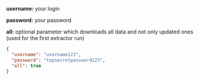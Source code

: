 **username:** your login

**password:** your password

**all:** optional parameter which downloads all data and not only updated ones (used for the first extractor run)

```json
{
  "username": "username123",
  "password": "topsecretpassword123",
  "all": true
}
```

